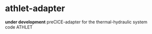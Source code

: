 # athlet-adapter
**under development** preCICE-adapter for the thermal-hydraulic system code ATHLET

